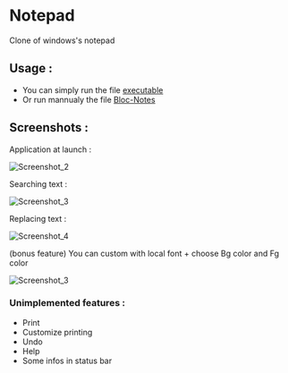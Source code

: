 # Notepad
Clone of windows's notepad

## Usage :

* You can simply run the file [executable](notepad.jar)
* Or run mannualy the file [Bloc-Notes](/src/bloc/notes/BlocNotes.java)

## Screenshots :

Application at launch :

![Screenshot_2](https://user-images.githubusercontent.com/82316285/164344240-0323d8aa-4a88-4e92-8265-d26d799d258d.png)  

Searching text :

![Screenshot_3](https://user-images.githubusercontent.com/82316285/164344341-74c63f9d-e3d6-4400-a189-801e2520e301.png)  


Replacing text :

![Screenshot_4](https://user-images.githubusercontent.com/82316285/164344342-9c38d7bc-86f0-4e3f-b067-8261b12aef56.png)

(bonus feature) You can custom with local font + choose Bg color and Fg color

![Screenshot_3](https://user-images.githubusercontent.com/82316285/165050148-1cc0bb4d-bea2-44a2-95b8-7dbdd64c1257.png)


### Unimplemented features :

* Print
* Customize printing
* Undo
* Help
* Some infos in status bar
